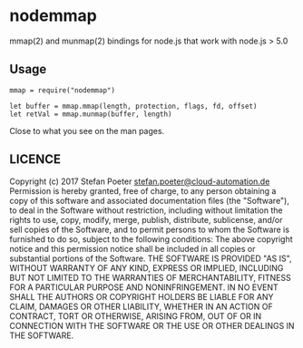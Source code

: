 # nodemmap

mmap(2) and munmap(2) bindings for node.js that work with node.js > 5.0

## Usage

    mmap = require("nodemmap")

    let buffer = mmap.mmap(length, protection, flags, fd, offset)
    let retVal = mmap.munmap(buffer, length)

Close to what you see on the man pages.

## LICENCE

Copyright (c) 2017 Stefan Poeter <stefan.poeter@cloud-automation.de>
Permission is hereby granted, free of charge, to any person obtaining a copy of this software and associated documentation files (the "Software"), to deal in the Software without restriction, including without limitation the rights to use, copy, modify, merge, publish, distribute, sublicense, and/or sell copies of the Software, and to permit persons to whom the Software is furnished to do so, subject to the following conditions:
The above copyright notice and this permission notice shall be included in all copies or substantial portions of the Software.
THE SOFTWARE IS PROVIDED "AS IS", WITHOUT WARRANTY OF ANY KIND, EXPRESS OR IMPLIED, INCLUDING BUT NOT LIMITED TO THE WARRANTIES OF MERCHANTABILITY, FITNESS FOR A PARTICULAR PURPOSE AND NONINFRINGEMENT. IN NO EVENT SHALL THE AUTHORS OR COPYRIGHT HOLDERS BE LIABLE FOR ANY CLAIM, DAMAGES OR OTHER LIABILITY, WHETHER IN AN ACTION OF CONTRACT, TORT OR OTHERWISE, ARISING FROM, OUT OF OR IN CONNECTION WITH THE SOFTWARE OR THE USE OR OTHER DEALINGS IN THE SOFTWARE.
